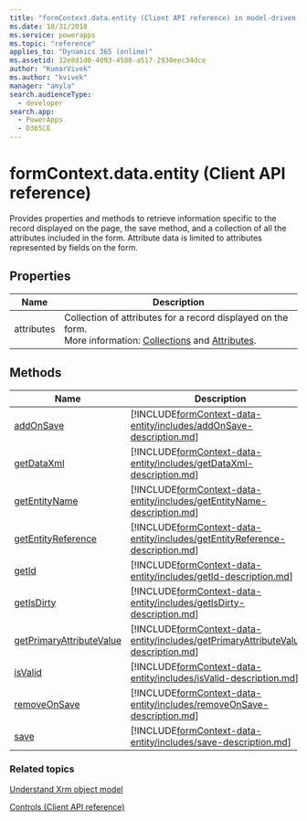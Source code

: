 ```yaml
---
title: "formContext.data.entity (Client API reference) in model-driven apps| MicrosoftDocs"
ms.date: 10/31/2018
ms.service: powerapps
ms.topic: "reference"
applies_to: "Dynamics 365 (online)"
ms.assetid: 32e8d1d0-4093-4588-a517-2930eec34dce
author: "KumarVivek"
ms.author: "kvivek"
manager: "amyla"
search.audienceType: 
  - developer
search.app: 
  - PowerApps
  - D365CE
---
```

# formContext.data.entity (Client API reference)



Provides properties and methods to retrieve information specific to the record displayed on the page, the save method, and a collection of all the attributes included in the form. Attribute data is limited to attributes represented by fields on the form.

## Properties

|Name|Description|
|--|--|
|attributes|Collection of attributes for a record displayed on the form. <br/>More information: [Collections](collections.md) and [Attributes](attributes.md).

## Methods

|Name|Description|
|--|--|
|[addOnSave](formContext-data-entity/addOnSave.md)|[!INCLUDE[formContext-data-entity/includes/addOnSave-description.md](formContext-data-entity/includes/addOnSave-description.md)]| 
|[getDataXml](formContext-data-entity/getDataXml.md)|[!INCLUDE[formContext-data-entity/includes/getDataXml-description.md](formContext-data-entity/includes/getDataXml-description.md)]|
|[getEntityName](formContext-data-entity/getEntityName.md)|[!INCLUDE[formContext-data-entity/includes/getEntityName-description.md](formContext-data-entity/includes/getEntityName-description.md)]|
|[getEntityReference](formContext-data-entity/getEntityReference.md)|[!INCLUDE[formContext-data-entity/includes/getEntityReference-description.md](formContext-data-entity/includes/getEntityReference-description.md)]|
|[getId](formContext-data-entity/getId.md)|[!INCLUDE[formContext-data-entity/includes/getId-description.md](formContext-data-entity/includes/getId-description.md)]|
|[getIsDirty](formContext-data-entity/getIsDirty.md)|[!INCLUDE[formContext-data-entity/includes/getIsDirty-description.md](formContext-data-entity/includes/getIsDirty-description.md)]|
|[getPrimaryAttributeValue](formContext-data-entity/getPrimaryAttributeValue.md)|[!INCLUDE[formContext-data-entity/includes/getPrimaryAttributeValue-description.md](formContext-data-entity/includes/getPrimaryAttributeValue-description.md)]|
|[isValid](formContext-data-entity/isValid.md)|[!INCLUDE[formContext-data-entity/includes/isValid-description.md](formContext-data-entity/includes/isValid-description.md)]|
|[removeOnSave](formContext-data-entity/removeOnSave.md)|[!INCLUDE[formContext-data-entity/includes/removeOnSave-description.md](formContext-data-entity/includes/removeOnSave-description.md)]|
|[save](formContext-data-entity/save.md)|[!INCLUDE[formContext-data-entity/includes/save-description.md](formContext-data-entity/includes/save-description.md)]|

### Related topics

[Understand Xrm object model](../understand-clientapi-object-model.md)

[Controls (Client API reference)](controls.md)




